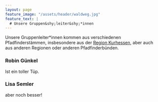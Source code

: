 ```yaml
---
layout: page
feature_image: "/assets/header/waldweg.jpg"
feature_text: |
  # Unsere Gruppen&shy;leiter&shy;*innen
---
```


Unsere Gruppenleiter*innen kommen aus verschiedenen Pfadfinderstämmen, insbesondere aus der [Region Kurhessen](https://vcp-kurhessen.info), aber auch aus anderen Regionen oder anderen Pfadfinderbünden.

### Robin Günkel

Ist ein toller Tüp.

### Lisa Semler

aber noch besser!
